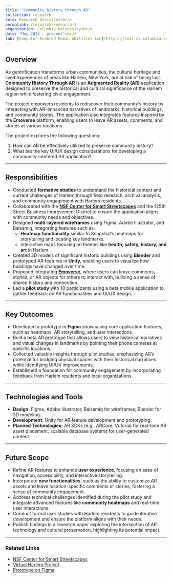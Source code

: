 ```yaml
---
title: "Community history through AR"
collection: research
role: Research Assistant<br/>
permalink: /research/research-1
organization: Columbia University<br/>
date: "May 2024 – present"<br/>
lab: [Computer-Enabled Human Abilities Lab](https://ceal.cs.columbia.edu/people)
---
```


## Overview
As gentrification transforms urban communities, the cultural heritage and lived experiences of areas like Harlem, New York, are at risk of being lost. **Community History Through AR** is an **Augmented Reality (AR)** application designed to preserve the historical and cultural significance of the Harlem region while fostering civic engagement. 

The project empowers residents to rediscover their community’s history by interacting with AR-enhanced narratives of landmarks, historical buildings, and community stories. The application also integrates features inspired by the **Emoverse** platform, enabling users to leave AR assets, comments, and stories at various locations.

The project explores the following questions:  
1. How can AR be effectively utilized to preserve community history?  
2. What are the key UI/UX design considerations for developing a community-centered AR application?  

---

## Responsibilities
- Conducted **formative studies** to understand the historical context and current challenges of Harlem through field research, archival analysis, and community engagement with Harlem residents.  
- Collaborated with the **[NSF Center for Smart Streetscapes](https://smartstreetscapes.cs.columbia.edu)** and the 125th Street Business Improvement District to ensure the application aligns with community needs and objectives.  
- Designed **multi-layered wireframes** using Figma, Adobe Illustrator, and Balsamiq, integrating features such as:  
  - **Heatmap functionality** similar to Snapchat’s heatmaps for storytelling and locating key landmarks.  
  - Interactive maps focusing on themes like **health, safety, history, and art** in Harlem.  
- Created 3D models of significant historic buildings using **Blender** and prototyped AR features in **Unity**, enabling users to visualize how buildings have changed over time.  
- Proposed integrating **[Emoverse](https://anushalavanuru5.github.io/AnushaL.github.io//portfolio/portfolio-4/)**, where users can leave comments, stories, or AR objects for others to interact with, building a sense of shared history and connection.  
- Led a **pilot study** with 10 participants using a beta mobile application to gather feedback on AR functionalities and UI/UX design.

---

## Key Outcomes
- Developed a prototype in **Figma** showcasing core application features, such as heatmaps, AR storytelling, and user interactions.  
- Built a beta AR prototype that allows users to view historical narratives and visual changes in landmarks by pointing their phone cameras at specific locations.  
- Collected valuable insights through pilot studies, emphasizing AR’s potential for bridging physical spaces with their historical narratives while identifying UI/UX improvements.  
- Established a foundation for community engagement by incorporating feedback from Harlem residents and local organizations.  

---

## Technologies and Tools
- **Design:** Figma, Adobe Illustrator, Balsamiq for wireframes; Blender for 3D modeling.  
- **Development:** Unity for AR feature development and prototyping.  
- **Planned Technologies:** AR SDKs (e.g., ARCore, Vuforia) for real-time AR asset placement; scalable database systems for user-generated content.  

---

## Future Scope
- Refine AR features to enhance **user experience**, focusing on ease of navigation, accessibility, and interactive storytelling.  
- Incorporate **new functionalities**, such as the ability to customize AR assets and leave location-specific comments or stories, fostering a sense of community engagement.  
- Address technical challenges identified during the pilot study and integrate advanced features like **community heatmaps** and real-time user interactions.  
- Conduct formal user studies with Harlem residents to guide iterative development and ensure the platform aligns with their needs.  
- Publish findings in a research paper exploring the intersection of AR technology and cultural preservation, highlighting its potential impact.

---

### Related Links
- [NSF Center for Smart Streetscapes](https://smartstreetscapes.cs.columbia.edu)  
- [Virtual Harlem Project](https://www.virtualharlemproject.com)  
- [Prototype on Figma](https://www.figma.com/design/VFCqBOByvzPaSCbAXpXnkf/Community-AR---Draft?node-id=0-1&node-type=canvas&t=0O0pB2bdtSW8L2Tz-0)
